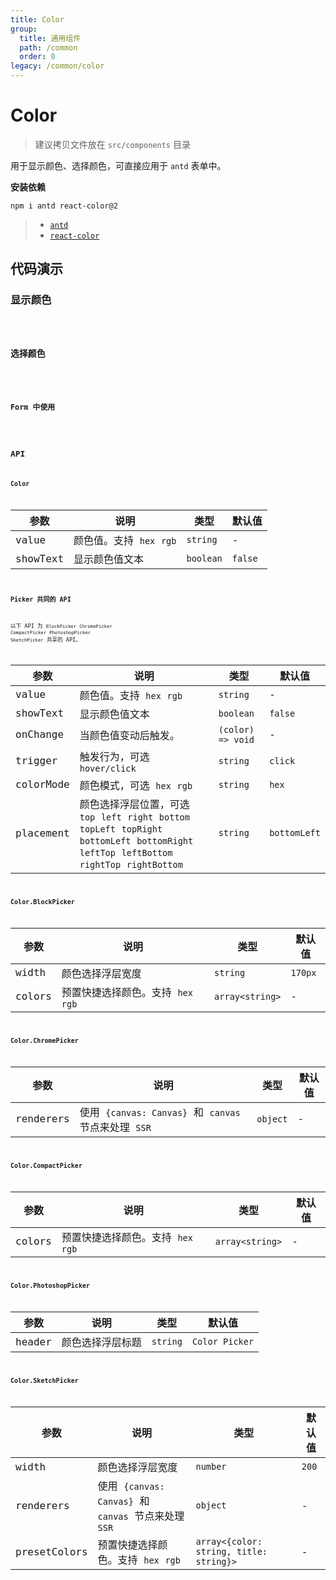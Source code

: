 ```yaml
---
title: Color
group:
  title: 通用组件
  path: /common
  order: 0
legacy: /common/color
---
```


# Color

> 建议拷贝文件放在 `src/components` 目录

用于显示颜色、选择颜色，可直接应用于 `antd` 表单中。

**安装依赖**

```
npm i antd react-color@2
```

> - [`antd`](https://ant.design/components/popover-cn/)
> - [`react-color`](http://casesandberg.github.io/react-color/#api-individual)

## 代码演示

### 显示颜色

<code src="./demo/Demo1.tsx" />

### 选择颜色

<code src="./demo/Demo2.tsx" />

### Form 中使用

<code src="./demo/Demo3.tsx" />

## API

### Color

参数 | 说明 | 类型 | 默认值 |
------------- | ------------- | ------------- | ------------- |
value  | 颜色值。支持 `hex` `rgb` | `string` | - |
showText  | 显示颜色值文本 | `boolean` | `false` |

### Picker 共同的 API

以下 API 为 `BlockPicker` `ChromePicker` `CompactPicker` `PhotoshopPicker` `SketchPicker` 共享的 API。

参数 | 说明 | 类型 | 默认值 |
------------- | ------------- | ------------- | ------------- |
value  | 颜色值。支持 `hex` `rgb` | `string` | - |
showText  | 显示颜色值文本 | `boolean` | `false` |
onChange  | 当颜色值变动后触发。 | `(color) => void` | - |
trigger  | 触发行为，可选 `hover/click` | `string` | `click` |
colorMode  | 颜色模式，可选 `hex` `rgb` | `string` | `hex` |
placement  | 颜色选择浮层位置，可选 `top` `left` `right` `bottom` `topLeft` `topRight` `bottomLeft` `bottomRight` `leftTop` `leftBottom` `rightTop` `rightBottom` |  `string`  | `bottomLeft` |

### Color.BlockPicker

参数 | 说明 | 类型 | 默认值 |
------------- | ------------- | ------------- | ------------- |
width | 颜色选择浮层宽度 | `string` | `170px` |
colors  | 预置快捷选择颜色。支持 `hex` `rgb` |  `array<string>`  | - |

### Color.ChromePicker

参数 | 说明 | 类型 | 默认值 |
------------- | ------------- | ------------- | ------------- |
renderers | 使用 `{canvas: Canvas}` 和 `canvas` 节点来处理 `SSR` | `object` | - |

### Color.CompactPicker

参数 | 说明 | 类型 | 默认值 |
------------- | ------------- | ------------- | ------------- |
colors  | 预置快捷选择颜色。支持 `hex` `rgb` |  `array<string>`  | - |

### Color.PhotoshopPicker

参数 | 说明 | 类型 | 默认值 |
------------- | ------------- | ------------- | ------------- |
header | 颜色选择浮层标题 | `string` | `Color Picker` |

### Color.SketchPicker

参数 | 说明 | 类型 | 默认值 |
------------- | ------------- | ------------- | ------------- |
width | 颜色选择浮层宽度 | `number` | `200` |
renderers | 使用 `{canvas: Canvas}` 和 `canvas` 节点来处理 `SSR` | `object` | - |
presetColors  | 预置快捷选择颜色。支持 `hex` `rgb` |  `array<{color: string, title: string}>`  | - |